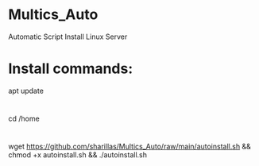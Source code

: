 # Multics_Auto
 Automatic Script Install Linux Server
#
# Install commands:
apt update
#
cd /home
#
wget https://github.com/sharillas/Multics_Auto/raw/main/autoinstall.sh && chmod +x autoinstall.sh && ./autoinstall.sh
